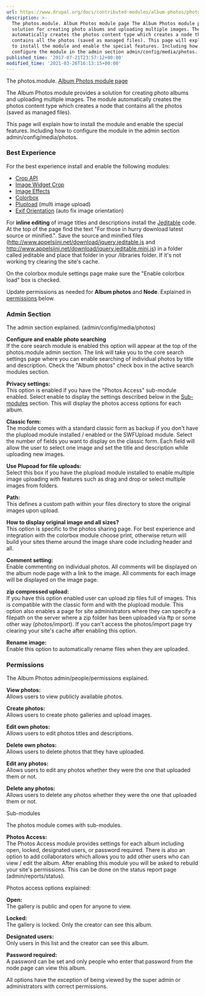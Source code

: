 ```yaml
---
url: https://www.drupal.org/docs/contributed-modules/album-photos/photos-8x-4x
description: >-
  The photos.module. Album Photos module page The Album Photos module provides a
  solution for creating photo albums and uploading multiple images. The module
  automatically creates the photos content type which creates a node that
  contains all the photos (saved as managed files). This page will explain how
  to install the module and enable the special features. Including how to
  configure the module in the admin section admin/config/media/photos.
published_time: '2017-07-21T23:57:12+00:00'
modified_time: '2021-03-26T16:13:15+00:00'
---
```

The photos.module. [Album Photos module page](https://drupal.org/project/photos)

The Album Photos module provides a solution for creating photo albums and uploading multiple images. The module automatically creates the photos content type which creates a node that contains all the photos (saved as managed files).

This page will explain how to install the module and enable the special features. Including how to configure the module in the admin section admin/config/media/photos.

### Best Experience

For the best experience install and enable the following modules:

* [Crop API](https://www.drupal.org/project/crop)
* [Image Widget Crop](https://www.drupal.org/project/image%5Fwidget%5Fcrop)
* [Image Effects](https://www.drupal.org/project/image%5Feffects)
* [Colorbox](http://drupal.org/project/colorbox)
* [Plupload](http://drupal.org/project/plupload) (multi image upload)
* [Exif Orientation](https://www.drupal.org/project/exif%5Forientation) (auto fix image orientation)

For **inline editing** of image titles and descriptions install the [Jeditable](http://www.appelsiini.net/projects/jeditable) code. At the top of the page find the text "For those in hurry download latest source or minified.". Save the source and minified files (<http://www.appelsiini.net/download/jquery.jeditable.js> and <http://www.appelsiini.net/download/jquery.jeditable.mini.js>) in a folder called jeditable and place that folder in your /libraries folder. If it's not working try clearing the site's cache.

On the colorbox module settings page make sure the "Enable colorbox load" box is checked.

Update permissions as needed for **Album photos** and **Node**. Explained in [permissions](#photos-permissions) below.

### Admin Section

The admin section explained. (admin/config/media/photos)

**Configure and enable photo searching**  
If the core search module is enabled this option will appear at the top of the photos.module admin section. The link will take you to the core search settings page where you can enable searching of individual photos by title and description. Check the "Album photos" check box in the active search modules section.

**Privacy settings:**  
This option is enabled if you have the "Photos Access" sub-module enabled. Select enable to display the settings described below in the [Sub-modules](#photos-sub-modules) section. This will display the photos access options for each album.

**Classic form:**  
The module comes with a standard classic form as backup if you don't have the plupload module installed / enabled or the SWFUpload module. Select the number of fields you want to display on the classic form. Each field will allow the user to select one image and set the title and description while uploading new images.

**Use Plupoad for file uploads:**  
Select this box if you have the plupload module installed to enable multiple image uploading with features such as drag and drop or select multiple images from folders.

**Path:**  
This defines a custom path within your files directory to store the original images upon upload.

**How to display original image and all sizes?**  
This option is specific to the photos sharing page. For best experience and integration with the colorbox module choose print, otherwise return will build your sites theme around the image share code including header and all.

**Comment setting:**  
Enable commenting on individual photos. All comments will be displayed on the album node page with a link to the image. All comments for each image will be displayed on the image page.

**zip compressed upload:**  
If you have this option enabled user can upload zip files full of images. This is compatible with the classic form and with the plupload module. This option also enables a page for site administrators where they can specify a filepath on the server where a zip folder has been uploaded via ftp or some other way (photos/import). If you can't access the photos/import page try clearing your site's cache after enabling this option.

**Rename image:**  
Enable this option to automatically rename files when they are uploaded.

### Permissions

The Album Photos admin/people/permissions explained.

**View photos:**  
Allows users to view publicly available photos.

**Create photos:**  
Allows users to create photo galleries and upload images.

**Edit own photos:**  
Allows users to edit photos titles and descriptions.

**Delete own photos:**  
Allows users to delete photos that they have uploaded.

**Edit any photos:**  
Allows users to edit any photos whether they were the one that uploaded them or not.

**Delete any photos:**  
Allows users to delete any photos whether they were the one that uploaded them or not.

Sub-modules

The photos module comes with sub-modules.

**Photos Access:**  
The Photos Access module provides settings for each album including open, locked, designated users, or password required. There is also an option to add collaborators which allows you to add other users who can view / edit the album. After enabling this module you will be asked to rebuild your site's permissions. This can be done on the status report page (admin/reports/status).

Photos access options explained:

**Open:**  
The gallery is public and open for anyone to view.

**Locked:**  
The gallery is locked. Only the creator can see this album.

**Designated users:**  
Only users in this list and the creator can see this album.

**Password required:**  
A password can be set and only people who enter that password from the node page can view this album.

All options have the exception of being viewed by the super admin or administrators with correct permissions.